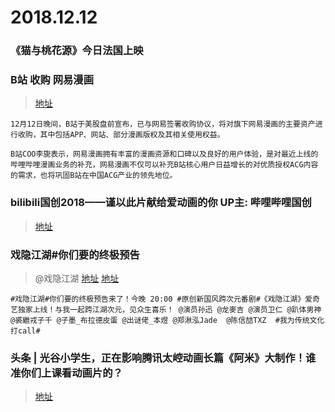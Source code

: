 # 2018.12.12

### 《猫与桃花源》今日法国上映  ​​​​ 


### B站 收购 网易漫画   
>[地址](https://weibo.com/5705024508/H6V7BeDTk)
```
12月12日晚间，B站于美股盘前宣布，已与网易签署收购协议，将对旗下网易漫画的主要资产进行收购，其中包括APP、网站、部分漫画版权及其相关使用权益。

B站COO李旎表示，网易漫画拥有丰富的漫画资源和口碑以及良好的用户体验，是对最近上线的哔哩哔哩漫画业务的补充，网易漫画不仅可以补充B站核心用户日益增长的对优质授权ACG内容的需求，也将巩固B站在中国ACG产业的领先地位。
```


###  bilibili国创2018——谨以此片献给爱动画的你 UP主: 哔哩哔哩国创
>[地址](https://www.bilibili.com/video/av38005917)

### 戏隐江湖#你们要的终极预告
>@戏隐江湖  [地址](https://weibo.com/6276025062/H6Rb0fgC5)
>[地址](https://weibo.com/tv/v/H6Rb0fgC5?fid=1034:4316335719563353)
```
#戏隐江湖#你们要的终极预告来了！今晚 20:00 #原创新国风跨次元番剧#《戏隐江湖》爱奇艺独家上线！与我一起跨江湖次元，见众生喜乐！ @演员孙迅 @龙麥吉 @演员卫仁 @趴体男神 @裘繼戎子千 @子墨_布拉德皮蛋 @出谜佬_本煜 @郑湫泓Jade  @陈信喆TXZ  #我为传统文化打call#
```
###  头条 | 光谷小学生，正在影响腾讯太崆动画长篇《阿米》大制作！谁准你们上课看动画片的？
>[地址](https://mp.weixin.qq.com/s?__biz=MzA5MjM5NDYxMQ==&mid=2650495476&idx=1&sn=ce55a34afdc73f98aba2cd63839db35b&chksm=88623ce8bf15b5feb8878f590919d104b81be9acd1aa3a72a4496ceefc182e120ed05ca4c8e0&mpshare=1&scene=23&srcid=1212RR71adiBa7YMZyUJcz00#rd)
